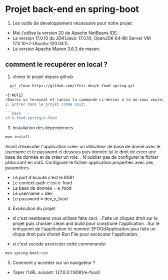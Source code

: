 
# Projet back-end en spring-boot

1. Les outils de developpement nécessaire pour notre projet:
- Moi j'utilise la version 20 de Apache NetBeans IDE.
- La version 17.0.10 du JDK(Java: 17.0.10; OpenJDK 64-Bit Server VM 17.0.10+7-Ubuntu-120.04.1).
- La version Apache Maven 3.6.3 de maven.




## comment le recupérer en local ?
1. cloner le projet depuis github

 ```bash
   git clone https://github.com/ifnti-dev/e-food-spring.git
    ```
>[!NOTE]
>Ouvrez un terminal et lancez la commande ci-dessus à là où vous voulez l'avoir
2. Entrer dans le projet comme suit:

```bash
cd e-food-spring/e-food

```
3. Installation des dépendences

```bash
mvn install

```
Avant d'exécuter l'application créer un utilisateur de base de donné avec le username et le password ci dessous puis donnée lui le droit de creer une base de donnée et de créer un role.
. N'oublier pas de configurer le fichier phba.conf en md5.
Configurez le fichier application.properties avec ces paramètres
- Le port d'écoute c'est le 8081
- Le context-path c'est e-food
- La base de donnée = e_food
- Le username = dev
- Le password = dev_e_food

4. Excécution du projet

- si c'est neetbeans vous utilisez faite ceci:
    . Faite un cliquez droit sur le projet puis choisier clean and build pour construire l'application.
    .Sur le entrypoint de l'application ici nommé: EFOOdApplication.java faite un clique droit  puis choisir Run File pour excécuter l'application.
    
- si c'est vscode excécuter cette commmande:

```bash
mvn spring-boot:run
```

5. Comment y accéder sur un navigateur ?

- Taper l'URL suivant:
  127.0.0.1:8081/e-food/
